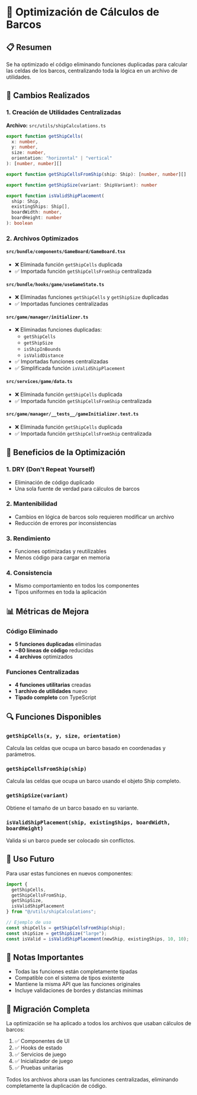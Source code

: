 # 🚢 Optimización de Cálculos de Barcos

## 📋 Resumen

Se ha optimizado el código eliminando funciones duplicadas para calcular las celdas de los barcos, centralizando toda la lógica en un archivo de utilidades.

## 🔧 Cambios Realizados

### 1. Creación de Utilidades Centralizadas

**Archivo:** `src/utils/shipCalculations.ts`

```typescript
export function getShipCells(
  x: number,
  y: number,
  size: number,
  orientation: "horizontal" | "vertical"
): [number, number][]

export function getShipCellsFromShip(ship: Ship): [number, number][]

export function getShipSize(variant: ShipVariant): number

export function isValidShipPlacement(
  ship: Ship,
  existingShips: Ship[],
  boardWidth: number,
  boardHeight: number
): boolean
```

### 2. Archivos Optimizados

#### `src/bundle/components/GameBoard/GameBoard.tsx`
- ❌ Eliminada función `getShipCells` duplicada
- ✅ Importada función `getShipCellsFromShip` centralizada

#### `src/bundle/hooks/game/useGameState.ts`
- ❌ Eliminadas funciones `getShipCells` y `getShipSize` duplicadas
- ✅ Importadas funciones centralizadas

#### `src/game/manager/initializer.ts`
- ❌ Eliminadas funciones duplicadas:
  - `getShipCells`
  - `getShipSize`
  - `isShipInBounds`
  - `isValidDistance`
- ✅ Importadas funciones centralizadas
- ✅ Simplificada función `isValidShipPlacement`

#### `src/services/game/data.ts`
- ❌ Eliminada función `getShipCells` duplicada
- ✅ Importada función `getShipCellsFromShip` centralizada

#### `src/game/manager/__tests__/gameInitializer.test.ts`
- ❌ Eliminada función `getShipCells` duplicada
- ✅ Importada función `getShipCellsFromShip` centralizada

## 🎯 Beneficios de la Optimización

### 1. **DRY (Don't Repeat Yourself)**
- Eliminación de código duplicado
- Una sola fuente de verdad para cálculos de barcos

### 2. **Mantenibilidad**
- Cambios en lógica de barcos solo requieren modificar un archivo
- Reducción de errores por inconsistencias

### 3. **Rendimiento**
- Funciones optimizadas y reutilizables
- Menos código para cargar en memoria

### 4. **Consistencia**
- Mismo comportamiento en todos los componentes
- Tipos uniformes en toda la aplicación

## 📊 Métricas de Mejora

### Código Eliminado
- **5 funciones duplicadas** eliminadas
- **~80 líneas de código** reducidas
- **4 archivos** optimizados

### Funciones Centralizadas
- **4 funciones utilitarias** creadas
- **1 archivo de utilidades** nuevo
- **Tipado completo** con TypeScript

## 🔍 Funciones Disponibles

### `getShipCells(x, y, size, orientation)`
Calcula las celdas que ocupa un barco basado en coordenadas y parámetros.

### `getShipCellsFromShip(ship)`
Calcula las celdas que ocupa un barco usando el objeto Ship completo.

### `getShipSize(variant)`
Obtiene el tamaño de un barco basado en su variante.

### `isValidShipPlacement(ship, existingShips, boardWidth, boardHeight)`
Valida si un barco puede ser colocado sin conflictos.

## 🚀 Uso Futuro

Para usar estas funciones en nuevos componentes:

```typescript
import { 
  getShipCells, 
  getShipCellsFromShip, 
  getShipSize, 
  isValidShipPlacement 
} from "@/utils/shipCalculations";

// Ejemplo de uso
const shipCells = getShipCellsFromShip(ship);
const shipSize = getShipSize("large");
const isValid = isValidShipPlacement(newShip, existingShips, 10, 10);
```

## 📝 Notas Importantes

- Todas las funciones están completamente tipadas
- Compatible con el sistema de tipos existente
- Mantiene la misma API que las funciones originales
- Incluye validaciones de bordes y distancias mínimas

## 🔄 Migración Completa

La optimización se ha aplicado a todos los archivos que usaban cálculos de barcos:

1. ✅ Componentes de UI
2. ✅ Hooks de estado
3. ✅ Servicios de juego
4. ✅ Inicializador de juego
5. ✅ Pruebas unitarias

Todos los archivos ahora usan las funciones centralizadas, eliminando completamente la duplicación de código. 